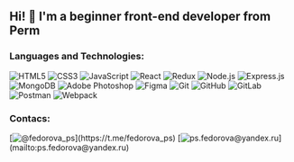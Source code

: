 ## Hi! 👋 I'm a beginner front-end developer from Perm

### Languages and Technologies:

![HTML5](https://img.shields.io/badge/HTML5-rgba(255,255,255,0)?style=for-the-badge&logo=HTML5)
![CSS3](https://img.shields.io/badge/CSS3-rgba(255,255,255,0)?style=for-the-badge&logo=CSS3)
![JavaScript](https://img.shields.io/badge/JavaScript-rgba(255,255,255,0)?style=for-the-badge&logo=JavaScript)
![React](https://img.shields.io/badge/React-rgba(255,255,255,0)?style=for-the-badge&logo=React)
![Redux](https://img.shields.io/badge/Redux-rgba(255,255,255,0)?style=for-the-badge&logo=Redux)
![Node.js](https://img.shields.io/badge/Node.js-rgba(255,255,255,0)?style=for-the-badge&logo=Node.js)
![Express.js](https://img.shields.io/badge/Express-rgba(255,255,255,0)?style=for-the-badge&logo=Express)
![MongoDB](https://img.shields.io/badge/MongoDB-rgba(255,255,255,0)?style=for-the-badge&logo=MongoDB)
![Adobe Photoshop](https://img.shields.io/badge/adobe_Photoshop-rgba(255,255,255,0)?style=for-the-badge&logo=Adobe-Photoshop)
![Figma](https://img.shields.io/badge/Figma-rgba(255,255,255,0)?style=for-the-badge&logo=Figma)
![Git](https://img.shields.io/badge/Git-rgba(255,255,255,0)?style=for-the-badge&logo=Git)
![GitHub](https://img.shields.io/badge/GitHub-rgba(255,255,255,0)?style=for-the-badge&logo=GitHub)
![GitLab](https://img.shields.io/badge/GitLab-rgba(255,255,255,0)?style=for-the-badge&logo=GitLab)
![Postman](https://img.shields.io/badge/Postman-rgba(255,255,255,0)?style=for-the-badge&logo=Postman)
![Webpack](https://img.shields.io/badge/Webpack-rgba(255,255,255,0)?style=for-the-badge&logo=Webpack)

### Contacs:
[![@fedorova_ps](https://img.shields.io/badge/@fedorova__p-rgba(255,255,255,0)?style=flat-square&logo=telegram)](https://t.me/fedorova_ps)
[![ps.fedorova@yandex.ru](https://img.shields.io/badge/ps.fedorova@yandex.ru-rgba(255,255,255,0)?style=flat-square&logo=Mail.Ru)](mailto:ps.fedorova@yandex.ru)
<!--
**ps-fedorova/ps-fedorova** is a ✨ _special_ ✨ repository because its `README.md` (this file) appears on your GitHub profile.

Here are some ideas to get you started:

- 🔭 I’m currently working on ...
- 🌱 I’m currently learning ...
- 👯 I’m looking to collaborate on ...
- 🤔 I’m looking for help with ...
- 💬 Ask me about ...
- 📫 How to reach me: ...
- 😄 Pronouns: ...
- ⚡ Fun fact: ...
-->
